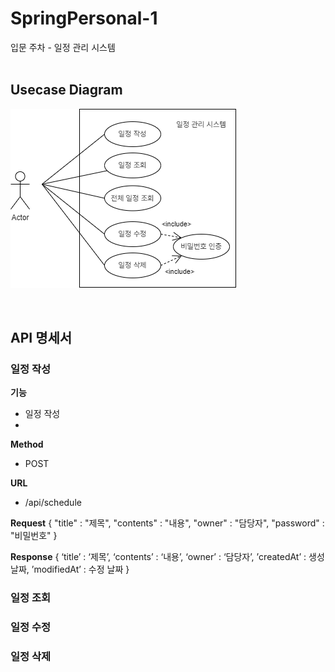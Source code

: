 # SpringPersonal-1
입문 주차 - 일정 관리 시스템
<br>
<br>


## Usecase Diagram

![유스케이스 다이어그램](SpringPersonal.png)

<br>

## API 명세서
### 일정 작성
**기능**
- 일정 작성
- 
**Method**
- POST

**URL**
- /api/schedule

**Request**
{
"title" : "제목",
"contents" : "내용",
"owner" : "담당자",
"password" : "비밀번호"
}

**Response**
{ 
‘title’ : ‘제목’, 
‘contents’ : ‘내용’, 
‘owner’ : ‘담당자’,
’createdAt’ : 생성 날짜,
’modifiedAt’ : 수정 날짜
}

### 일정 조회

### 일정 수정

### 일정 삭제 
